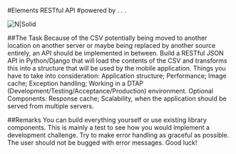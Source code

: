 #Elements RESTful API
#powered by . . .

![N|Solid](http://brainjunkfood.com/wp-content/uploads/2015/09/pic_1561903.jpg )







##The Task
Because of the CSV potentially being moved to another location on another server or maybe being replaced by another source entirely, an API should be implemented in between. Build a RESTful JSON API in Python/Django that will load the contents of the CSV and transforms this into a structure that will be used by the mobile application.
Things you have to take into consideration:
Application structure;
Performance;
Image cache;
Exception handling;
Working in a DTAP (Development/Testing/Acceptance/Production) environment.
Optional Components:
Response cache;
Scalability, when the application should be served from multiple servers.

##Remarks
You can build everything yourself or use existing library components. This is mainly a test to see how you would implement a development challenge.
Try to make error handling as graceful as possible. The user should not be bugged with error messages.
Good luck!
